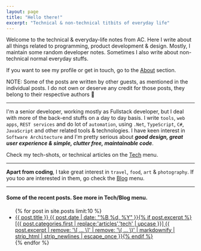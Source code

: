 ```yaml
---
layout: page
title: "Hello there!"
excerpt: "Technical & non-technical titbits of everyday life"
---
```


Welcome to the technical & everyday-life notes from AC. Here I write about all things related to programming, product development & design. Mostly, I maintain some random developer notes. Sometimes I also write about non-technical normal everyday stuffs.

If you want to see my profile or get in touch, go to the [About](/about) section.

NOTE: Some of the posts are written by other guests, as mentioned in the individual posts. I do not own or deserve any credit for those posts, they belong to their respective authors 🙂

----

I'm a senior developer, working mostly as Fullstack developer, but I deal with more of the back-end stuffs on a day to day basis. I write `tools`, `web apps`, `REST services` and do lot of `automation`, using `.Net`, `TypeScript`, `C#`, `JavaScript` and other related tools & technologies. I have keen interest in `Software Architecture` and I'm pretty serious about ***good design, great user experience & simple, clutter free, maintainable code***.

Check my tech-shots, or technical articles on the [Tech](/articles/) menu.

----

**Apart from coding**, I take great interest in `travel`, `food`, `art` & `photography`. If you too are interested in them, go check the [Blog](/blog/) menu.

----

#### Some of the recent posts. See more in Tech/Blog menu.

<!--site.posts >> site.categories.articles-->
<!--
{% unless post.categories contains "notes"%}
html
{% endunless %}
-->
<ul class="post-list">
{% for post in site.posts limit:10 %}
  <li><article><a href="{{ site.url }}{{ post.url }}">{{ post.title }} <span class="entry-date"><time datetime="{{ post.date | date_to_xmlschema }}">{{ post.date | date: "%B %d, %Y" }}</time></span>{% if post.excerpt %} <span class="excerpt">[{{ post.categories.first | replace:'articles','tech' | upcase }}] {{ post.excerpt | remove: '\[ ... \]' | remove: '\( ... \)' | markdownify | strip_html | strip_newlines | escape_once }}</span>{% endif %}</a></article></li>
{% endfor %}
</ul>